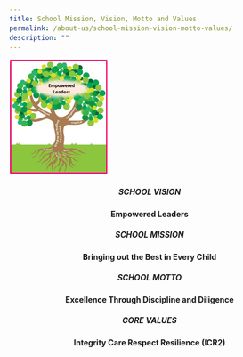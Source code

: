 ```yaml
---
title: School Mission, Vision, Motto and Values
permalink: /about-us/school-mission-vision-motto-values/
description: ""
---
```

<img src="/images/vmv.jpeg" 
     style="width:35%">
		 
		 
<center><h5>SCHOOL VISION</h5><strong>Empowered Leaders</strong></center>
 
<center><h5>SCHOOL MISSION</h5><strong>
Bringing out the Best in Every Child</strong></center>
 
<center><h5>SCHOOL MOTTO</h5><strong>
Excellence Through Discipline and Diligence</strong></center>
 
<center><h5>CORE VALUES</h5><strong>
Integrity Care Respect Resilience (ICR2)</strong></center>